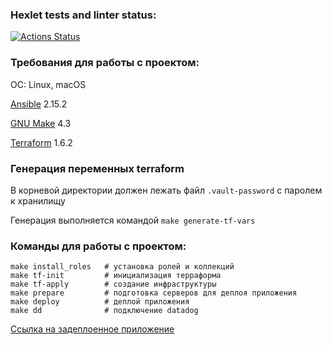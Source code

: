 ### Hexlet tests and linter status:
[![Actions Status](https://github.com/mercuriaal/devops-for-programmers-project-77/workflows/hexlet-check/badge.svg)](https://github.com/mercuriaal/devops-for-programmers-project-77/actions)

### Требования для работы с проектом:

ОС: Linux, macOS

[Ansible](https://docs.ansible.com/ansible/latest/installation_guide/intro_installation.html) 2.15.2

[GNU Make](https://www.gnu.org/software/make/#download) 4.3

[Terraform](https://developer.hashicorp.com/terraform/tutorials/aws-get-started/install-cli) 1.6.2

### Генерация переменных terraform
В корневой директории должен лежать файл `.vault-password` с паролем к хранилищу

Генерация выполняется командой `make generate-tf-vars`

### Команды для работы с проектом:

```commandline
make install_roles   # установка ролей и коллекций
make tf-init         # инициализация терраформа
make tf-apply        # создание инфраструктуры
make prepare         # подготовка серверов для деплоя приложения
make deploy          # деплой приложения
make dd              # подключение datadog
```

[Ссылка на задеплоенное приложение](https://mercurial-learning-app.ru/)